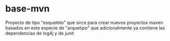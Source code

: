 # base-mvn
Proyecto de tipo "esqueleto" que sirce para crear nuevos proyectos maven basados en este especie de "arquetipo" que adicionalmente ya contiene las dependencias de log4j y de junit
